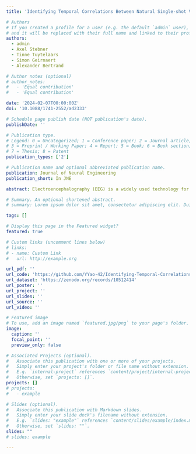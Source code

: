 ```yaml
---
title: 'Identifying Temporal Correlations Between Natural Single-shot Videos and EEG Signals'

# Authors
# If you created a profile for a user (e.g. the default `admin` user), write the username (folder name) here
# and it will be replaced with their full name and linked to their profile.
authors:
  - admin
  - Axel Stebner
  - Tinne Tuytelaars
  - Simon Geirnaert
  - Alexander Bertrand

# Author notes (optional)
# author_notes:
#   - 'Equal contribution'
#   - 'Equal contribution'

date: '2024-02-07T00:00:00Z'
doi: '10.1088/1741-2552/ad2333'

# Schedule page publish date (NOT publication's date).
publishDate: ''

# Publication type.
# Legend: 0 = Uncategorized; 1 = Conference paper; 2 = Journal article;
# 3 = Preprint / Working Paper; 4 = Report; 5 = Book; 6 = Book section;
# 7 = Thesis; 8 = Patent
publication_types: ['2']

# Publication name and optional abbreviated publication name.
publication: Journal of Neural Engineering
publication_short: In JNE

abstract: Electroencephalography (EEG) is a widely used technology for recording brain activity in brain-computer interface (BCI) research, where understanding the encoding-decoding relationship between stimuli and neural responses is a fundamental challenge. Recently, there is a growing interest in encoding-decoding natural stimuli in a single-trial setting, as opposed to traditional BCI literature where multi-trial presentations of synthetic stimuli are commonplace. While EEG responses to natural speech have been extensively studied, such stimulus-following EEG responses to natural video footage remain underexplored. We collect a new EEG dataset with subjects passively viewing a film clip and extract a few video features that have been found to be temporally correlated with EEG signals. However, our analysis reveals that these correlations are mainly driven by shot cuts in the video. To avoid the confounds related to shot cuts, we construct another EEG dataset with natural single-shot videos as stimuli and propose a new set of object-based features. We demonstrate that previous video features lack robustness in capturing the coupling with EEG signals in the absence of shot cuts, and that the proposed object-based features exhibit significantly higher correlations. Furthermore, we show that the correlations obtained with these proposed features are not dominantly driven by eye movements. Additionally, we quantitatively verify the superiority of the proposed features in a match-mismatch task. Finally, we evaluate to what extent these proposed features explain the variance in coherent stimulus responses across subjects. This work provides valuable insights into feature design for video-EEG analysis and paves the way for applications such as visual attention decoding.

# Summary. An optional shortened abstract.
# summary: Lorem ipsum dolor sit amet, consectetur adipiscing elit. Duis posuere tellus ac convallis placerat. Proin tincidunt magna sed ex sollicitudin condimentum.

tags: []

# Display this page in the Featured widget?
featured: true

# Custom links (uncomment lines below)
# links:
# - name: Custom Link
#   url: http://example.org

url_pdf: ''
url_code: 'https://github.com/YYao-42/Identifying-Temporal-Correlations-Between-Natural-Single-shot-Videos-and-EEG-Signals'
url_dataset: 'https://zenodo.org/records/10512414'
url_poster: ''
url_project: ''
url_slides: ''
url_source: ''
url_video: ''

# Featured image
# To use, add an image named `featured.jpg/png` to your page's folder.
image:
  caption: ''
  focal_point: ''
  preview_only: false

# Associated Projects (optional).
#   Associate this publication with one or more of your projects.
#   Simply enter your project's folder or file name without extension.
#   E.g. `internal-project` references `content/project/internal-project/index.md`.
#   Otherwise, set `projects: []`.
projects: []
# projects:
#   - example

# Slides (optional).
#   Associate this publication with Markdown slides.
#   Simply enter your slide deck's filename without extension.
#   E.g. `slides: "example"` references `content/slides/example/index.md`.
#   Otherwise, set `slides: ""`.
slides: ""
# slides: example

---
```


<!-- {{% callout note %}}
Click the _Cite_ button above to demo the feature to enable visitors to import publication metadata into their reference management software.
{{% /callout %}}

{{% callout note %}}
Create your slides in Markdown - click the _Slides_ button to check out the example.
{{% /callout %}} -->

<!-- Supplementary notes can be added here, including [code, math, and images](https://wowchemy.com/docs/writing-markdown-latex/). -->
